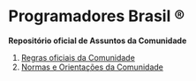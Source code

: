 # Programadores Brasil ®
**Repositório oficial de Assuntos da Comunidade**

1. [Regras oficiais da Comunidade]()
2. [Normas e Orientações da Comunidade](https://github.com/programadores-brasil/regulamentacao/blob/master/Normas%20e%20Orienta%C3%A7%C3%B5es/%20oportunidades%20de%20emprego.md)